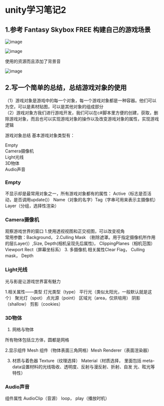 # unity学习笔记2 

## 1.参考 Fantasy Skybox FREE 构建自己的游戏场景

![image](https://wx4.sinaimg.cn/mw690/b41a0581ly1fq7yr9n5cqj20rl0fv1kx.jpg)

![image](https://wx3.sinaimg.cn/mw690/b41a0581ly1fq7yr9u0jij20qm0fd1kx.jpg)

使用的资源而且添加了背景音

![image](https://wx4.sinaimg.cn/mw690/b41a0581ly1fq7yz3xpduj20em093gly.jpg)

## 2.写一个简单的总结，总结游戏对象的使用

（1）游戏对象是游戏中的每一个对象，每一个游戏对象都是一种容器。他们可以为空，可以是素材贴图，可以是其他对象的组成部分   
（2）游戏对象方我们进行游戏开发，我们可以在c#脚本里方便的创建，获取，删除游戏对象，而且也可以实现游戏对象的操作以及改变游戏对象的属性，实现游戏逻辑 

游戏对象总结
基本游戏对象类型有：  

Empty  
Camera摄像机  
Light光线  
3D物体  
Audio声音  

### Empty  
不显示却是最常用对象之一，所有游戏对象都有的属性： Active（标志是否活动，是否调用update()）
Name（对象的名字）Tag（字串可用来表示主摄像机）Layer（分组，选择性渲染）


### Camera摄像机  

观察游戏世界的窗口
1.使用透视视图和正交视图，可以改变视角   
常用参数：Background， 2.Culling Mask （剔除遮罩。用于指定摄像机所作用的层(Layer)）,Size, Depth(相机呈现先后属性)， ClippingPlanes（相机范围）Viewport Rect（屏幕坐标系）
3. 多摄像机 相关属性Clear Flag，
Culling mask， Depth

### Light光线  
光与影是让游戏世界富有魅力

1.相关属性——类型
灯光类型（type）
平行光（类似太阳光，一般默认就是这个）
聚光灯（spot）
点光源（point）
区域光（area，仅烘培用）
阴影（shallow）
剪影（cookies）


### 3D物体  
1. 网格与物体   

 所有物体包括立方体，圆都是网格
 
 2.显示组件
 Mesh 组件（物体表面三角网格）Mesh Renderer（表面渲染器）
 
3. 材质与着色器
Texture（纹理选择） Material（材质选择， 里面包括 meta-data设置材料的光线吸收、透明度、反射与漫反射、折射、自发
光、眩光等特性）

### Audio声音 

组件属性 AudioClip（音源）
loop， play（播放时机）




